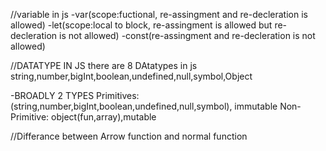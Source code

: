 //variable in js
-var(scope:fuctional, re-assingment and re-decleration is allowed)
-let(scope:local to block, re-assingment is allowed but  re-decleration is not allowed)
-const(re-assingment and re-decleration is not allowed)

//DATATYPE IN JS
there are 8 DAtatypes in js
string,number,bigInt,boolean,undefined,null,symbol,Object

-BROADLY 2 TYPES
Primitives: (string,number,bigInt,boolean,undefined,null,symbol), immutable
Non-Primitive: object(fun,array),mutable

//Differance between Arrow function and normal function